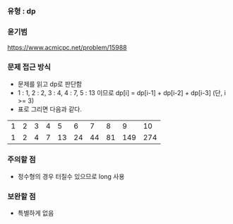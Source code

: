 ### 유형 : dp
### 윤기범
https://www.acmicpc.net/problem/15988

### 문제 접근 방식
  - 문제를 읽고 dp로 판단함
  - 1 : 1, 2 : 2, 3 : 4, 4 : 7, 5 : 13 이므로 dp[i] = dp[i-1] + dp[i-2] + dp[i-3] (단, i >= 3)
  - 표로 그리면 다음과 같다.
  <table>
    <tr>
      <td>1</td>
      <td>2</td>
      <td>3</td>
      <td>4</td>
      <td>5</td>
      <td>6</td>
      <td>7</td>
      <td>8</td>
      <td>9</td>
      <td>10</td>
    </tr>
    <tr>
      <td>1</td>
      <td>2</td>
      <td>4</td>
      <td>7</td>
      <td>13</td>
      <td>24</td>
      <td>44</td>
      <td>81</td>
      <td>149</td>
      <td>274</td>
    </tr>
  </table>
  
### 주의할 점
  - 정수형의 경우 터질수 있으므로 long 사용

### 보완할 점
  - 특별하게 없음
